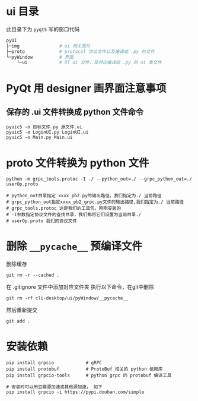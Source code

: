 # ui 目录
此目录下为 `pyqt5` 写的窗口代码

```bash
pyUI
├─img               # ui 相关图片
├─proto             # protocol 协议文件以及编译成 .py 的文件
└─pyWindow          # 界面
    └─ui            # QT ui 文件，及对应编译成 .py 的 ui 类文件
```

# PyQt 用 designer 画界面注意事项
## 保存的 .ui 文件转换成 python 文件命令
```shell
pyuic5 -o 目标文件.py 源文件.ui
pyuic5 -o LoginUI.py LoginUI.ui
pyuic5 -o Main.py Main.ui

```

# proto 文件转换为 python 文件
```shell script
python -m grpc_tools.protoc -I ./ --python_out=./ --grpc_python_out=./ userOp.proto

# python_out目录指定 xxxx_pb2.py的输出路径，我们指定为./ 当前路径
# grpc_python_out指定xxxx_pb2_grpc.py文件的输出路径,我们指定为./ 当前路径
# grpc_tools.protoc 这是我们的工具包，刚刚安装的
# -I参数指定协议文件的查找目录，我们都将它们设置为当前目录./
# userOp.proto 我们的协议文件

```



# 删除 `__pycache__` 预编译文件

删除缓存
```shell script
git rm -r --cached .
```
在 .gitignore 文件中添加对应文件夹
执行以下命令，在git中删除 
```shell script
git rm -rf cli-desktop/ui/pyWindow/__pycache__
```
然后重新提交
```shell script
git add .
```


# 安装依赖
```shell script
pip install grpcio            # gRPC
pip install protobuf          # ProtoBuf 相关的 python 依赖库
pip install grpcio-tools      # python grpc 的 protobuf 编译工具

# 安装时可以用豆瓣源加速或其他源加速， 如下
pip install grpcio -i https://pypi.douban.com/simple
```

